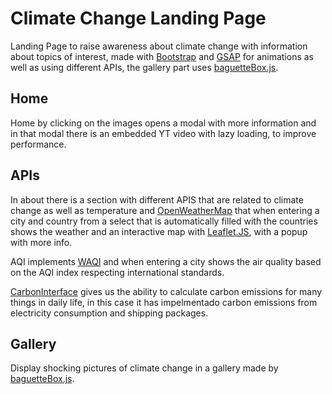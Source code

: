 # Climate Change Landing Page
Landing Page to raise awareness about climate change with information about topics of interest, made with [Bootstrap](https://getbootstrap.com/) and [GSAP](https://greensock.com/gsap/) for animations as well as using different APIs, the gallery part uses [baguetteBox.js](https://feimosi.github.io/baguetteBox.js/).

## Home 

Home by clicking on the images opens a modal with more information and in that modal there is an embedded YT video with lazy loading, to improve performance.

## APIs 

In about there is a section with different APIS that are related to climate change as well as temperature and [OpenWeatherMap](https://openweathermap.org/api) that when entering a city and country from a select that is automatically filled with the countries shows the weather and an interactive map with [Leaflet.JS](https://leafletjs.com/), with a popup with more info.

AQI implements [WAQI](https://waqi.info/) and when entering a city shows the air quality based on the AQI index respecting international standards.

[CarbonInterface](https://www.carboninterface.com/) gives us the ability to calculate carbon emissions for many things in daily life, in this case it has impelmentado carbon emissions from electricity consumption and shipping packages.

## Gallery

Display shocking pictures of climate change in a gallery made by [baguetteBox.js](https://feimosi.github.io/baguetteBox.js/).
